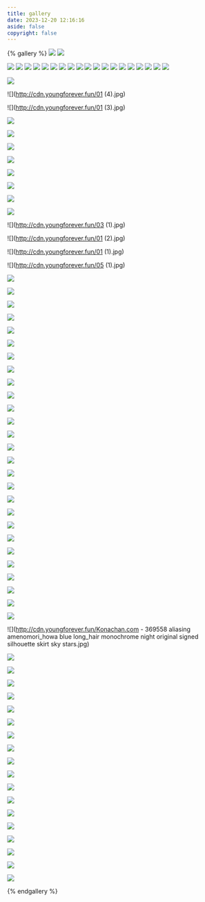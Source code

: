 ```yaml
---
title: gallery
date: 2023-12-20 12:16:16
aside: false
copyright: false
---
```


{% gallery %}
![](http://cdn.youngforever.fun/u=3263457561,2946033043&fm=253&fmt=auto&app=120&f=JPEG.webp)
![](http://cdn.youngforever.fun/v2-813329af8e8960125cf489bb296d9b8a_r.jpg)

![](http://cdn.youngforever.fun/wdphcMYkDNOCEXF.png)
![](http://cdn.youngforever.fun/src=http___oss.gzdaily.cn_site2_pad_pic_2021-11_03_b25fc8f8-c977-4fee-8f27-00bda3795bd4.jpg&refer=http___oss.gzdaily.jpg)
![](http://cdn.youngforever.fun/QQ图片20231215170450.jpg)
![](http://cdn.youngforever.fun/H7A6gi3ZBs9n2Fr.webp)
![](http://cdn.youngforever.fun/p3dGZH5FAayDnmh.jpg)
![](http://cdn.youngforever.fun/fsIm8FGl4QnRSLr.jpg)
![](http://cdn.youngforever.fun/wyEb73u8oSR4Kd2.jpg)
![](http://cdn.youngforever.fun/E7kf8lO3DIL4jzc.jpg)
![](http://cdn.youngforever.fun/MbzdoOWUKkVIc3p.jpg)
![](http://cdn.youngforever.fun/hTmHdvjfrZJRN4K.jpg)
![](http://cdn.youngforever.fun/c1suHDG6ejVdfn3.jpg)
![](http://cdn.youngforever.fun/a4s7PDJ9qlA1otk.jpg)
![](http://cdn.youngforever.fun/girl_cloak_hood_984627_1280x720.jpg)
![](http://cdn.youngforever.fun/air_balloon_aerostat_art_128614_1280x720.jpg)
![](http://cdn.youngforever.fun/movie.webp)
![](http://cdn.youngforever.fun/fj2.webp)
![](http://cdn.youngforever.fun/fj3.webp)
![](http://cdn.youngforever.fun/girl_umbrella_anime_141156_1280x720.jpg)
![](http://cdn.youngforever.fun/default_cover_8.webp)

![](http://cdn.youngforever.fun/0.jpg)

![](http://cdn.youngforever.fun/01 (4).jpg)

![](http://cdn.youngforever.fun/01 (3).jpg)

![](http://cdn.youngforever.fun/52.jpg)

![](http://cdn.youngforever.fun/16.jpg)

![](http://cdn.youngforever.fun/15.jpg)

![](http://cdn.youngforever.fun/13.jpg)

![](http://cdn.youngforever.fun/6.jpg)

![](http://cdn.youngforever.fun/4.jpg)

![](http://cdn.youngforever.fun/01.jpg)

![](http://cdn.youngforever.fun/04.jpg)

![](http://cdn.youngforever.fun/03 (1).jpg)

![](http://cdn.youngforever.fun/01 (2).jpg)

![](http://cdn.youngforever.fun/01 (1).jpg)

![](http://cdn.youngforever.fun/05 (1).jpg)

![](http://cdn.youngforever.fun/08.jpg)

![](http://cdn.youngforever.fun/07.jpg)

![](http://cdn.youngforever.fun/05.jpg)

![](http://cdn.youngforever.fun/03.jpg)

![](http://cdn.youngforever.fun/02.jpg)

![](http://cdn.youngforever.fun/微信图片_20231224154838.jpg)

![](http://cdn.youngforever.fun/微信图片_20231224160052.jpg)

![](http://cdn.youngforever.fun/手机_clear.jpg)

![](http://cdn.youngforever.fun/平板_clear.jpg)

![](http://cdn.youngforever.fun/微信图片_20231230210418.jpg)

![](http://cdn.youngforever.fun/0636c4f83ac2e072ca78b3bfce498ced5881dca8_size615_w1920_h1200.jpg)

![](http://cdn.youngforever.fun/girl_hood_colorful_989887_1280x720.jpg)

![](http://cdn.youngforever.fun/girl_headphones_anime_1079499_1280x720.jpg)

![](http://cdn.youngforever.fun/anime_school_winter_street_674_1280x720.jpg)

![](http://cdn.youngforever.fun/05.png)

![](http://cdn.youngforever.fun/06.png)

![](http://cdn.youngforever.fun/07.png)

![](http://cdn.youngforever.fun/09.png)

![](http://cdn.youngforever.fun/12.jpg)

![](http://cdn.youngforever.fun/14.jpg)

![](http://cdn.youngforever.fun/03.png)

![](http://cdn.youngforever.fun/01.png)

![](http://cdn.youngforever.fun/02.png)

![](http://cdn.youngforever.fun/0111.jpg)

![](http://cdn.youngforever.fun/0323.jpg)

![](http://cdn.youngforever.fun/042.jpg)

![](http://cdn.youngforever.fun/021d.jpg)

![](http://cdn.youngforever.fun/Konachan.com - 369558 aliasing amenomori_howa blue long_hair monochrome night original signed silhouette skirt sky stars.jpg)

![](http://cdn.youngforever.fun/wallhaven-8586my.png)

![](http://cdn.youngforever.fun/wallhaven-jxl31y.png)

![](http://cdn.youngforever.fun/wallhaven-o3kj6p.jpg)

![](http://cdn.youngforever.fun/wallhaven-we6mer.png)

![](http://cdn.youngforever.fun/wallhaven-x66m2z.jpg)

![](http://cdn.youngforever.fun/wallhaven-x6loqd.jpg)

![](http://cdn.youngforever.fun/wallhaven-zm76oj.jpg)

![](http://cdn.youngforever.fun/wallhaven-j53myq1.jpg)

![](http://cdn.youngforever.fun/QQ图片20240110224832.jpg)

![](http://cdn.youngforever.fun/wp12396730-cyberpunk-edgerunners-4k-wallpapers.jpg)

![](http://cdn.youngforever.fun/wp11501444-lucy-cyberpunk-wallpapers.png)

![](http://cdn.youngforever.fun/wp11595237-david-cyberpunk-wallpapers.jpg)

![](http://cdn.youngforever.fun/wp11495841-netflix-cyberpunk-edgerunners-hd-poster-wallpapers.png)

![](http://cdn.youngforever.fun/wp11505107-cyberpunk-edgerunner-anime-wallpapers.jpg)

![](http://cdn.youngforever.fun/wp12160815-cyberpunk-2023-edgerunners-wallpapers.png)

![](http://cdn.youngforever.fun/wp12396617-cyberpunk-edgerunners-4k-wallpapers.jpg)

![](http://cdn.youngforever.fun/QQ图片20240114112816.jpg)

![](http://cdn.youngforever.fun/QQ图片20240114112943.jpg)

{% endgallery %}

